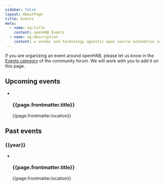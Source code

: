 ```yaml
---
sidebar: false
layout: AboutPage
title: Events
meta:
  - name: og:title
    content: openHAB Events
  - name: og:description
    content: a vendor and technology agnostic open source automation software for your home
---
```


If you are organizing an event around openHAB, please let us know in the [Events category](https://community.openhab.org/c/organisation/events) of the community forum. We will work with you to add it on this page.


<div class="events-block">
  <h2>Upcoming events</h2>

  <ul class="event-list">
    <li v-for="page in $site.pages.filter((p) => p.frontmatter.layout === 'Event' &&
                (p.frontmatter.end_date) ? new Date(p.frontmatter.end_date) >= new Date() : new Date(p.frontmatter.date) >= new Date())
            .sort((e1,e2) => new Date(e1.frontmatter.date) - new Date(e2.frontmatter.date))" class="event">
      <div class="calendar"><calendar-icon :date="page.frontmatter.date" :end-date="page.frontmatter.end_date"></calendar-icon></div>
      <a :href="page.frontmatter.link" target="_blank" class="event-link"><img class="event-image" :src="page.frontmatter.event_image || '/openhab-logo-empowering.svg'" /></a>
      <div class="event-info">
        <a :href="page.frontmatter.link" target="_blank"><h3 class="event-title">{{page.frontmatter.title}}</h3></a>
        <div class="event-location">{{page.frontmatter.location}}</div>
        <p v-html="page.excerpt || page.frontmatter.abstract"></p>
      </div>
    </li>
  </ul>
</div>


<div class="events-block">
  <h2>Past events</h2>

  <div v-for="year in Array(new Date().getFullYear()+1-2018).fill(0).map((e,i)=>i+2018).reverse()">
    <h3>{{year}}</h3>
    <ul class="event-list">
      <li v-for="page in $site.pages.filter((p) => p.frontmatter.layout === 'Event' && new Date(p.frontmatter.date).getFullYear() === year &&
                  ((p.frontmatter.end_date) ? new Date(p.frontmatter.end_date) < new Date() : new Date(p.frontmatter.date) < new Date()))
              .sort((e1,e2) => new Date(e2.frontmatter.date) - new Date(e1.frontmatter.date))" class="event">
        <div class="calendar"><calendar-icon :date="page.frontmatter.date" :end-date="page.frontmatter.end_date"></calendar-icon></div>
        <a :href="page.frontmatter.link" target="_blank" class="event-link"><img class="event-image" :src="page.frontmatter.event_image || '/openhab-logo-empowering.svg'" /></a>
        <div class="event-info">
          <a :href="page.frontmatter.link" target="_blank"><h3 class="event-title">{{page.frontmatter.title}}</h3></a>
          <div class="event-location">{{page.frontmatter.location}}</div>
          <p v-html="page.excerpt || page.frontmatter.abstract"></p>
        </div>
      </li>
    </ul>
  </div>
</div>

<style lang="stylus">
.event-list
  list-style none
  .event
    clear both
    display flex
    margin-bottom 2rem
    .event-link
      display flex
      height 8rem
      width 128px
      margin-right 2rem
    .event-image
      max-height 8em
      max-width 8em
      margin-left 1rem
      margin-right 1rem
      object-fit contain
    .event-info
      margin-left 1rem
      .event-title
        margin-bottom 0
        font-family 'Open Sans', sans-serif
      .event-location
        font-family 'Open Sans', sans-serif
        font-weight bold

@media (max-width 719px)
  .event
    flex-wrap wrap

</style>
